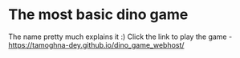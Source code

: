 # The most basic dino game
The name pretty much explains it :)
Click the link to play the game - https://tamoghna-dey.github.io/dino_game_webhost/
